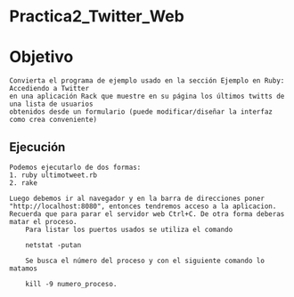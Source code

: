 Practica2_Twitter_Web
=====================
Objetivo
=====================
	Convierta el programa de ejemplo usado en la sección Ejemplo en Ruby: Accediendo a Twitter
	en una aplicación Rack que muestre en su página los últimos twitts de una lista de usuarios
	obtenidos desde un formulario (puede modificar/diseñar la interfaz como crea conveniente)

Ejecución
------------

	Podemos ejecutarlo de dos formas:
	1. ruby ultimotweet.rb
	2. rake
	
	Luego debemos ir al navegador y en la barra de direcciones poner "http://localhost:8080", entonces tendremos acceso a la aplicacion.
	Recuerda que para parar el servidor web Ctrl+C. De otra forma deberas matar el proceso.
		Para listar los puertos usados se utiliza el comando

		netstat -putan

		Se busca el número del proceso y con el siguiente comando lo matamos

		kill -9 numero_proceso.
